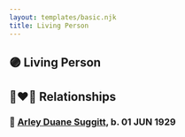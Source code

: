 ```yaml
---
layout: templates/basic.njk
title: Living Person
---
```

## 🟣 Living Person

## 👩‍❤️‍👨 Relationships

### 🔵 [Arley Duane Suggitt](/people/9/91694885), b. 01 JUN 1929
